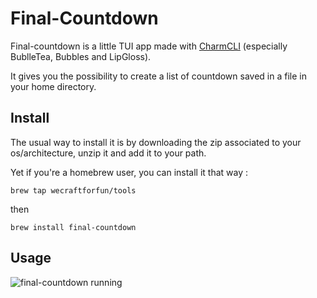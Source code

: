 # Final-Countdown

Final-countdown is a little TUI app made with [CharmCLI](https://charm.sh/) (especially BublleTea, Bubbles and LipGloss).

It gives you the possibility to create a list of countdown saved in a file in your home directory.

## Install 

The usual way to install it is by downloading the zip associated to your os/architecture, unzip it and add it to your path.

Yet if you're a homebrew user, you can install it that way : 

`brew tap wecraftforfun/tools`

then 

`brew install final-countdown`


## Usage 

![final-countdown running](https://gifyu.com/image/Spn8r "app running")